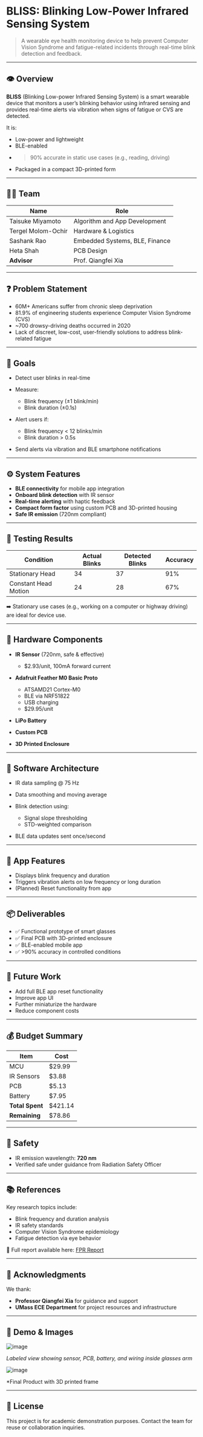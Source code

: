 # BLISS: Blinking Low-Power Infrared Sensing System

> A wearable eye health monitoring device to help prevent Computer Vision Syndrome and fatigue-related incidents through real-time blink detection and feedback.

---

## 👁️ Overview

**BLISS** (Blinking Low-power Infrared Sensing System) is a smart wearable device that monitors a user’s blinking behavior using infrared sensing and provides real-time alerts via vibration when signs of fatigue or CVS are detected.

It is:

* Low-power and lightweight
* BLE-enabled
* > 90% accurate in static use cases (e.g., reading, driving)
* Packaged in a compact 3D-printed form

---

## 🧑‍💻 Team

| Name               | Role                           |
| ------------------ | ------------------------------ |
| Taisuke Miyamoto   | Algorithm and App Development  |
| Tergel Molom-Ochir | Hardware & Logistics           |
| Sashank Rao        | Embedded Systems, BLE, Finance |
| Heta Shah          | PCB Design                     |
| **Advisor**        | Prof. Qiangfei Xia             |

---

## ❓ Problem Statement

* 60M+ Americans suffer from chronic sleep deprivation
* 81.9% of engineering students experience Computer Vision Syndrome (CVS)
* \~700 drowsy-driving deaths occurred in 2020
* Lack of discreet, low-cost, user-friendly solutions to address blink-related fatigue

---

## 🎯 Goals

* Detect user blinks in real-time
* Measure:

  * Blink frequency (±1 blink/min)
  * Blink duration (±0.1s)
* Alert users if:

  * Blink frequency < 12 blinks/min
  * Blink duration > 0.5s
* Send alerts via vibration and BLE smartphone notifications

---

## ⚙️ System Features

* **BLE connectivity** for mobile app integration
* **Onboard blink detection** with IR sensor
* **Real-time alerting** with haptic feedback
* **Compact form factor** using custom PCB and 3D-printed housing
* **Safe IR emission** (720nm compliant)

---

## 🧪 Testing Results

| Condition            | Actual Blinks | Detected Blinks | Accuracy |
| -------------------- | ------------- | --------------- | -------- |
| Stationary Head      | 34            | 37              | 91%      |
| Constant Head Motion | 24            | 28              | 67%      |

➡️ Stationary use cases (e.g., working on a computer or highway driving) are ideal for device use.

---

## 🧱 Hardware Components

* **IR Sensor** (720nm, safe & effective)

  * \$2.93/unit, 100mA forward current
* **Adafruit Feather M0 Basic Proto**

  * ATSAMD21 Cortex-M0
  * BLE via NRF51822
  * USB charging
  * \$29.95/unit
* **LiPo Battery**
* **Custom PCB**
* **3D Printed Enclosure**

---

## 🧠 Software Architecture

* IR data sampling @ 75 Hz
* Data smoothing and moving average
* Blink detection using:

  * Signal slope thresholding
  * STD-weighted comparison
* BLE data updates sent once/second

---

## 📱 App Features

* Displays blink frequency and duration
* Triggers vibration alerts on low frequency or long duration
* (Planned) Reset functionality from app

---

## 📦 Deliverables

* ✅ Functional prototype of smart glasses
* ✅ Final PCB with 3D-printed enclosure
* ✅ BLE-enabled mobile app
* ✅ >90% accuracy in controlled conditions

---

## 🔄 Future Work

* Add full BLE app reset functionality
* Improve app UI
* Further miniaturize the hardware
* Reduce component costs

---

## 💰 Budget Summary

| Item            | Cost     |
| --------------- | -------- |
| MCU             | \$29.99  |
| IR Sensors      | \$3.88   |
| PCB             | \$5.13   |
| Battery         | \$7.95   |
| **Total Spent** | \$421.14 |
| **Remaining**   | \$78.86  |

---

## 🔐 Safety

* IR emission wavelength: **720 nm**
* Verified safe under guidance from Radiation Safety Officer

---

## 📚 References

Key research topics include:

* Blink frequency and duration analysis
* IR safety standards
* Computer Vision Syndrome epidemiology
* Fatigue detection via eye behavior

📖 Full report available here: [FPR Report](./BLISS/FPR%20Report.docx)

---

## 🙏 Acknowledgments

We thank:

* **Professor Qiangfei Xia** for guidance and support
* **UMass ECE Department** for project resources and infrastructure

---

## 📸 Demo & Images

![image](https://github.com/user-attachments/assets/4448f57e-00b9-4159-9d12-2c8b4236c0ef)

*Labeled view showing sensor, PCB, battery, and wiring inside glasses arm*

![image](https://github.com/user-attachments/assets/352694e2-e2be-456b-a589-4dce9e23ec12)

*Final Product with 3D printed frame

---

## 📝 License

This project is for academic demonstration purposes. Contact the team for reuse or collaboration inquiries.


